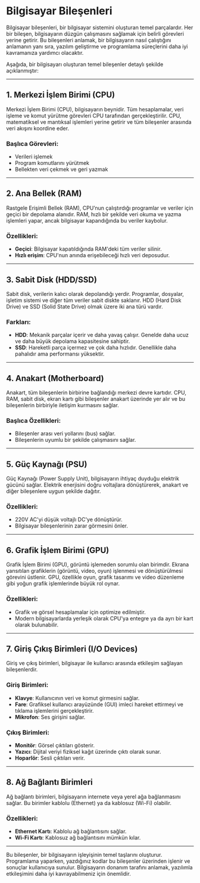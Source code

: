 # Bilgisayar Bileşenleri

Bilgisayar bileşenleri, bir bilgisayar sistemini oluşturan temel parçalardır. Her bir bileşen, bilgisayarın düzgün çalışmasını sağlamak için belirli görevleri yerine getirir. Bu bileşenleri anlamak, bir bilgisayarın nasıl çalıştığını anlamanın yanı sıra, yazılım geliştirme ve programlama süreçlerini daha iyi kavramanıza yardımcı olacaktır.

Aşağıda, bir bilgisayarı oluşturan temel bileşenler detaylı şekilde açıklanmıştır:

---

## 1. Merkezi İşlem Birimi (CPU)

Merkezi İşlem Birimi (CPU), bilgisayarın beynidir. Tüm hesaplamalar, veri işleme ve komut yürütme görevleri CPU tarafından gerçekleştirilir. CPU, matematiksel ve mantıksal işlemleri yerine getirir ve tüm bileşenler arasında veri akışını koordine eder.

### Başlıca Görevleri:

- Verileri işlemek
- Program komutlarını yürütmek
- Bellekten veri çekmek ve geri yazmak

---

## 2. Ana Bellek (RAM)

Rastgele Erişimli Bellek (RAM), CPU’nun çalıştırdığı programlar ve veriler için geçici bir depolama alanıdır. RAM, hızlı bir şekilde veri okuma ve yazma işlemleri yapar, ancak bilgisayar kapandığında bu veriler kaybolur.

### Özellikleri:

- **Geçici**: Bilgisayar kapatıldığında RAM'deki tüm veriler silinir.
- **Hızlı erişim**: CPU'nun anında erişebileceği hızlı veri deposudur.

---

## 3. Sabit Disk (HDD/SSD)

Sabit disk, verilerin kalıcı olarak depolandığı yerdir. Programlar, dosyalar, işletim sistemi ve diğer tüm veriler sabit diskte saklanır. HDD (Hard Disk Drive) ve SSD (Solid State Drive) olmak üzere iki ana türü vardır.

### Farkları:

- **HDD**: Mekanik parçalar içerir ve daha yavaş çalışır. Genelde daha ucuz ve daha büyük depolama kapasitesine sahiptir.
- **SSD**: Hareketli parça içermez ve çok daha hızlıdır. Genellikle daha pahalıdır ama performansı yüksektir.

---

## 4. Anakart (Motherboard)

Anakart, tüm bileşenlerin birbirine bağlandığı merkezi devre kartıdır. CPU, RAM, sabit disk, ekran kartı gibi bileşenler anakart üzerinde yer alır ve bu bileşenlerin birbiriyle iletişim kurmasını sağlar.

### Başlıca Özellikleri:

- Bileşenler arası veri yollarını (bus) sağlar.
- Bileşenlerin uyumlu bir şekilde çalışmasını sağlar.

---

## 5. Güç Kaynağı (PSU)

Güç Kaynağı (Power Supply Unit), bilgisayarın ihtiyaç duyduğu elektrik gücünü sağlar. Elektrik enerjisini doğru voltajlara dönüştürerek, anakart ve diğer bileşenlere uygun şekilde dağıtır.

### Özellikleri:

- 220V AC'yi düşük voltajlı DC'ye dönüştürür.
- Bilgisayar bileşenlerinin zarar görmesini önler.

---

## 6. Grafik İşlem Birimi (GPU)

Grafik İşlem Birimi (GPU), görüntü işlemeden sorumlu olan birimdir. Ekrana yansıtılan grafiklerin (görüntü, video, oyun) işlenmesi ve dönüştürülmesi görevini üstlenir. GPU, özellikle oyun, grafik tasarımı ve video düzenleme gibi yoğun grafik işlemlerinde büyük rol oynar.

### Özellikleri:

- Grafik ve görsel hesaplamalar için optimize edilmiştir.
- Modern bilgisayarlarda yerleşik olarak CPU'ya entegre ya da ayrı bir kart olarak bulunabilir.

---

## 7. Giriş Çıkış Birimleri (I/O Devices)

Giriş ve çıkış birimleri, bilgisayar ile kullanıcı arasında etkileşim sağlayan bileşenlerdir.

### Giriş Birimleri:

- **Klavye**: Kullanıcının veri ve komut girmesini sağlar.
- **Fare**: Grafiksel kullanıcı arayüzünde (GUI) imleci hareket ettirmeyi ve tıklama işlemlerini gerçekleştirir.
- **Mikrofon**: Ses girişini sağlar.

### Çıkış Birimleri:

- **Monitör**: Görsel çıktıları gösterir.
- **Yazıcı**: Dijital veriyi fiziksel kağıt üzerinde çıktı olarak sunar.
- **Hoparlör**: Sesli çıktıları verir.

---

## 8. Ağ Bağlantı Birimleri

Ağ bağlantı birimleri, bilgisayarın internete veya yerel ağa bağlanmasını sağlar. Bu birimler kablolu (Ethernet) ya da kablosuz (Wi-Fi) olabilir.

### Özellikleri:

- **Ethernet Kartı**: Kablolu ağ bağlantısını sağlar.
- **Wi-Fi Kartı**: Kablosuz ağ bağlantısını mümkün kılar.

---

Bu bileşenler, bir bilgisayarın işleyişinin temel taşlarını oluşturur. Programlama yaparken, yazdığınız kodlar bu bileşenler üzerinden işlenir ve sonuçlar kullanıcıya sunulur. Bilgisayarın donanım tarafını anlamak, yazılımla etkileşimini daha iyi kavrayabilmeniz için önemlidir.
